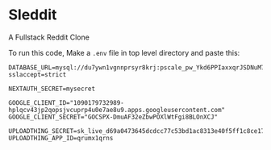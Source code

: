 # Sleddit


A Fullstack Reddit Clone


To run this code, Make a `.env` file in top level directory and paste this:

```
DATABASE_URL=mysql://du7ywn1vgnnprsyr8krj:pscale_pw_Ykd6PPIaxxqrJSDNuM7OcsFFFvSXAT0aSN8tKOKv8Fw@aws.connect.psdb.cloud/sleddit?sslaccept=strict

NEXTAUTH_SECRET=mysecret

GOOGLE_CLIENT_ID="1090179732989-hplqcv43jp2qopsjvcuprp4u0e7ae8u9.apps.googleusercontent.com"
GOOGLE_CLIENT_SECRET="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"

UPLOADTHING_SECRET=sk_live_d69a0473645dcdcc77c53bd1ac8313e40f5ff1c8ce17a2f241bf7d2f2fb71f71
UPLOADTHING_APP_ID=qrumx1qrns
```
